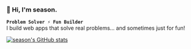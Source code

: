 ### 👋 Hi, I'm season.
**`Problem Solver ⚡ Fun Builder`**  
I build web apps that solve real problems... and sometimes just for fun!

[![season's GitHub stats](https://github-readme-stats.vercel.app/api?username=seasonagain)](https://github.com/seasonagain)
